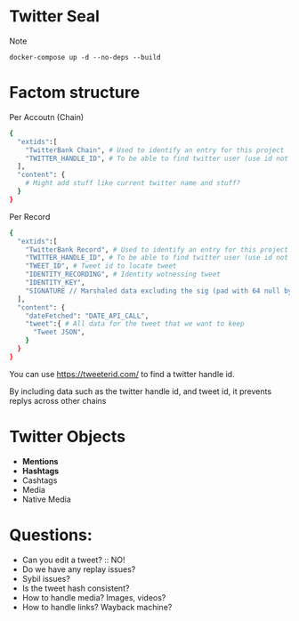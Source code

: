 # Twitter Seal

Note
```
docker-compose up -d --no-deps --build
```

# Factom structure

Per Accoutn (Chain)
```bash
{
  "extids":[
    "TwitterBank Chain", # Used to identify an entry for this project
    "TWITTER_HANDLE_ID", # To be able to find twitter user (use id not handle)
  ],
  "content": {
    # Might add stuff like current twitter name and stuff?
  }
}

```

Per Record

```bash
{
  "extids":[
    "TwitterBank Record", # Used to identify an entry for this project
    "TWITTER_HANDLE_ID", # To be able to find twitter user (use id not handle)
    "TWEET_ID", # Tweet id to locate tweet
    "IDENTITY_RECORDING", # Identity wotnessing tweet
    "IDENTITY_KEY",
    "SIGNATURE // Marshaled data excluding the sig (pad with 64 null bytes)",
  ],
  "content": {
    "dateFetched": "DATE_API_CALL",
    "tweet":{ # All data for the tweet that we want to keep
      "Tweet JSON",
    }
  }
}

```

You can use https://tweeterid.com/ to find a twitter handle id.

By including data such as the twitter handle id, and tweet id, it prevents replys across other chains

# Twitter Objects

- **Mentions**
- **Hashtags**
- Cashtags
- Media
- Native Media

# Questions:
- Can you edit a tweet? :: NO!
- Do we have any replay issues?
- Sybil issues?
- Is the tweet hash consistent?
- How to handle media? Images, videos?
- How to handle links? Wayback machine?
